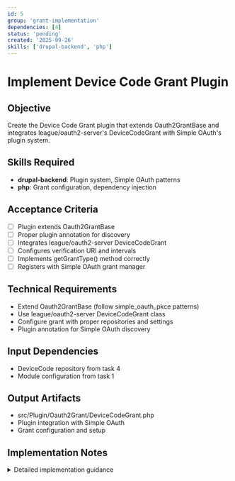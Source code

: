 ```yaml
---
id: 5
group: 'grant-implementation'
dependencies: [4]
status: 'pending'
created: '2025-09-26'
skills: ['drupal-backend', 'php']
---
```


# Implement Device Code Grant Plugin

## Objective

Create the Device Code Grant plugin that extends Oauth2GrantBase and integrates league/oauth2-server's DeviceCodeGrant with Simple OAuth's plugin system.

## Skills Required

- **drupal-backend**: Plugin system, Simple OAuth patterns
- **php**: Grant configuration, dependency injection

## Acceptance Criteria

- [ ] Plugin extends Oauth2GrantBase
- [ ] Proper plugin annotation for discovery
- [ ] Integrates league/oauth2-server DeviceCodeGrant
- [ ] Configures verification URI and intervals
- [ ] Implements getGrantType() method correctly
- [ ] Registers with Simple OAuth grant manager

## Technical Requirements

- Extend Oauth2GrantBase (follow simple_oauth_pkce patterns)
- Use league/oauth2-server DeviceCodeGrant class
- Configure grant with proper repositories and settings
- Plugin annotation for Simple OAuth discovery

## Input Dependencies

- DeviceCode repository from task 4
- Module configuration from task 1

## Output Artifacts

- src/Plugin/Oauth2Grant/DeviceCodeGrant.php
- Plugin integration with Simple OAuth
- Grant configuration and setup

## Implementation Notes

<details>
<summary>Detailed implementation guidance</summary>

**Plugin structure (study simple_oauth_pkce grant plugins):**

```php
/**
 * @Oauth2Grant(
 *   id = "device_code",
 *   label = @Translation("Device Code"),
 * )
 */
class DeviceCodeGrant extends Oauth2GrantBase implements ContainerFactoryPluginInterface {

  public function __construct(
    array $configuration,
    $plugin_id,
    $plugin_definition,
    DeviceCodeRepositoryInterface $deviceCodeRepository,
    RefreshTokenRepositoryInterface $refreshTokenRepository,
    ConfigFactoryInterface $configFactory
  ) {
    parent::__construct($configuration, $plugin_id, $plugin_definition);
    // Store dependencies
  }

  public static function create(ContainerInterface $container, ...) {
    return new static(
      $configuration,
      $plugin_id,
      $plugin_definition,
      $container->get('simple_oauth_device_flow.repositories.device_code'),
      $container->get('simple_oauth.repositories.refresh_token'),
      $container->get('config.factory')
    );
  }

  public function getGrantType(Consumer $client): GrantTypeInterface {
    $config = $this->configFactory->get('simple_oauth_device_flow.settings');

    $deviceCodeTTL = new \DateInterval('PT' . $config->get('device_code_lifetime') . 'S');
    $verificationUri = $config->get('verification_uri');
    $interval = $config->get('polling_interval');

    $grant = new \League\OAuth2\Server\Grant\DeviceCodeGrant(
      $this->deviceCodeRepository,
      $this->refreshTokenRepository,
      $deviceCodeTTL,
      $verificationUri,
      $interval
    );

    // Configure refresh token TTL if enabled
    if ($this->isRefreshTokenEnabled($client)) {
      $refreshTokenTTL = new \DateInterval('PT' . $client->get('refresh_token_expiration')->value . 'S');
      $grant->setRefreshTokenTTL($refreshTokenTTL);
    }

    return $grant;
  }
}
```

**Key considerations:**

- Use configuration settings for TTL, URI, interval
- Handle refresh token configuration per client
- Follow Simple OAuth plugin patterns exactly
- Ensure proper service registration and discovery
</details>
